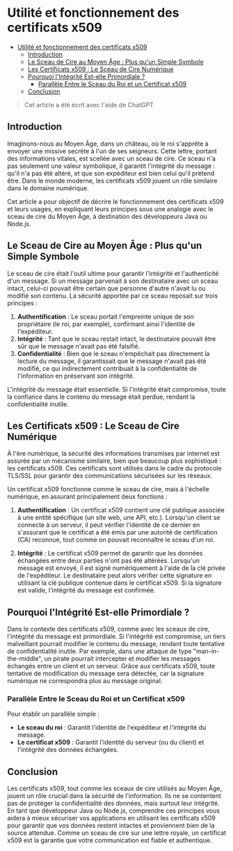 # Utilité et fonctionnement des certificats x509

- [Utilité et fonctionnement des certificats x509](#utilité-et-fonctionnement-des-certificats-x509)
  - [Introduction](#introduction)
  - [Le Sceau de Cire au Moyen Âge : Plus qu'un Simple Symbole](#le-sceau-de-cire-au-moyen-âge--plus-quun-simple-symbole)
  - [Les Certificats x509 : Le Sceau de Cire Numérique](#les-certificats-x509--le-sceau-de-cire-numérique)
  - [Pourquoi l'Intégrité Est-elle Primordiale ?](#pourquoi-lintégrité-est-elle-primordiale-)
    - [Parallèle Entre le Sceau du Roi et un Certificat x509](#parallèle-entre-le-sceau-du-roi-et-un-certificat-x509)
  - [Conclusion](#conclusion)

> Cet article a été écrit avec l'aide de ChatGPT

## Introduction

Imaginons-nous au Moyen Âge, dans un château, où le roi s'apprête à envoyer une missive secrète à l'un de ses seigneurs. Cette lettre, portant des informations vitales, est scellée avec un sceau de cire. Ce sceau n'a pas seulement une valeur symbolique, il garantit l'intégrité du message : qu'il n'a pas été altéré, et que son expéditeur est bien celui qu'il prétend être. Dans le monde moderne, les certificats x509 jouent un rôle similaire dans le domaine numérique.

Cet article a pour objectif de décrire le fonctionnement des certificats x509 et leurs usages, en expliquant leurs principes sous une analogie avec le sceau de cire du Moyen Âge, à destination des développeurs Java ou Node.js.

## Le Sceau de Cire au Moyen Âge : Plus qu'un Simple Symbole

Le sceau de cire était l'outil ultime pour garantir l'intégrité et l'authenticité d'un message. Si un message parvenait à son destinataire avec un sceau intact, celui-ci pouvait être certain que personne d'autre n'avait lu ou modifié son contenu. La sécurité apportée par ce sceau reposait sur trois principes :

1. **Authentification** : Le sceau portait l'empreinte unique de son propriétaire (le roi, par exemple), confirmant ainsi l'identité de l'expéditeur.
2. **Intégrité** : Tant que le sceau restait intact, le destinataire pouvait être sûr que le message n'avait pas été falsifié.
3. **Confidentialité** : Bien que le sceau n'empêchait pas directement la lecture du message, il garantissait que le message n'avait pas été modifié, ce qui indirectement contribuait à la confidentialité de l'information en préservant son intégrité.

L'intégrité du message était essentielle. Si l'intégrité était compromise, toute la confiance dans le contenu du message était perdue, rendant la confidentialité inutile.

## Les Certificats x509 : Le Sceau de Cire Numérique

À l'ère numérique, la sécurité des informations transmises par internet est assurée par un mécanisme similaire, bien que beaucoup plus sophistiqué : les certificats x509. Ces certificats sont utilisés dans le cadre du protocole TLS/SSL pour garantir des communications sécurisées sur les réseaux.

Un certificat x509 fonctionne comme le sceau de cire, mais à l'échelle numérique, en assurant principalement deux fonctions :

1. **Authentification** : Un certificat x509 contient une clé publique associée à une entité spécifique (un site web, une API, etc.). Lorsqu'un client se connecte à un serveur, il peut vérifier l'identité de ce dernier en s'assurant que le certificat a été émis par une autorité de certification (CA) reconnue, tout comme on pouvait reconnaître le sceau d'un roi.

2. **Intégrité** : Le certificat x509 permet de garantir que les données échangées entre deux parties n'ont pas été altérées. Lorsqu'un message est envoyé, il est signé numériquement à l'aide de la clé privée de l'expéditeur. Le destinataire peut alors vérifier cette signature en utilisant la clé publique contenue dans le certificat x509. Si la signature est valide, l'intégrité du message est confirmée.

## Pourquoi l'Intégrité Est-elle Primordiale ?

Dans le contexte des certificats x509, comme avec les sceaux de cire, l'intégrité du message est primordiale. Si l'intégrité est compromise, un tiers malveillant pourrait modifier le contenu du message, rendant toute tentative de confidentialité inutile. Par exemple, dans une attaque de type "man-in-the-middle", un pirate pourrait intercepter et modifier les messages échangés entre un client et un serveur. Grâce aux certificats x509, toute tentative de modification du message sera détectée, car la signature numérique ne correspondra plus au message original.

### Parallèle Entre le Sceau du Roi et un Certificat x509

Pour établir un parallèle simple :

- **Le sceau du roi** : Garantit l'identité de l'expéditeur et l'intégrité du message.
- **Le certificat x509** : Garantit l'identité du serveur (ou du client) et l'intégrité des données échangées.

## Conclusion

Les certificats x509, tout comme les sceaux de cire utilisés au Moyen Âge, jouent un rôle crucial dans la sécurité de l'information. Ils ne se contentent pas de protéger la confidentialité des données, mais surtout leur intégrité. En tant que développeur Java ou Node.js, comprendre ces principes vous aidera à mieux sécuriser vos applications en utilisant les certificats x509 pour garantir que vos données restent intactes et proviennent bien de la source attendue. Comme un sceau de cire sur une lettre royale, un certificat x509 est la garantie que votre communication est fiable et authentique.
